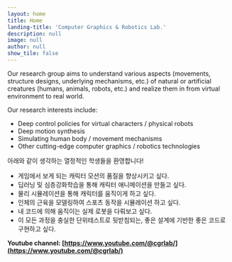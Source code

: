 ```yaml
---
layout: home
title: Home
landing-title: 'Computer Graphics & Robotics Lab.'
description: null
image: null
author: null
show_tile: false
---
```


Our research group aims to understand various aspects (movements, structure designs, underlying mechanisms, etc.) of natural or artificial creatures (humans, animals,  robots, etc.) and realize them in from virtual environment to real world.

Our research interests include:

* Deep control policies for virtual characters / physical robots
* Deep motion synthesis
* Simulating human body / movement mechanisms
* Other cutting-edge computer graphics / robotics technologies


아래와 같이 생각하는 열정적인 학생들을 환영합니다!

* 게임에서 보게 되는 캐릭터 모션의 품질을 향상시키고 싶다.
* 딥러닝 및 심층강화학습을 통해 캐릭터 애니메이션을 만들고 싶다.
* 물리 시뮬레이션을 통해 캐릭터를 움직이게 하고 싶다.
* 인체의 근육을 모델링하여 스포츠 동작을 시뮬레이션 하고 싶다.
* 내 코드에 의해 움직이는 실제 로봇을 다뤄보고 싶다.
* 이 모든 과정을 충실한 단위테스트로 뒷받침되는, 좋은 설계에 기반한 좋은 코드로 구현하고 싶다.

**Youtube channel: [https://www.youtube.com/@cgrlab/](https://www.youtube.com/@cgrlab/)**
